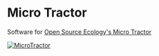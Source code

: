 # Micro Tractor
Software for [Open Source Ecology's Micro Tractor](http://opensourceecology.org/wiki/Tractor_Construction_Set_2017)



[![MicroTractor](http://rosagriculture.org/images/OSEMicroTractor.png)](https://www.youtube.com/watch?v=dGp4zrRpEs8)



